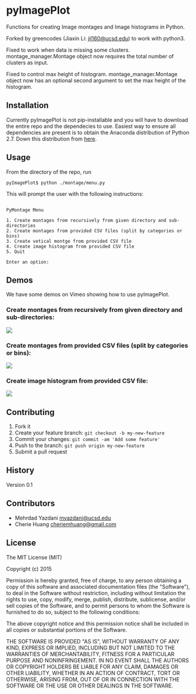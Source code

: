 # pyImagePlot

Functions for creating Image montages and Image histograms in Python.

Forked by greencodes (Jiaxin Li: jil160@ucsd.edu) to work with python3. 

Fixed to work when data is missing some clusters. montage_manager.Montage object now requires the total number of clusters as input.

Fixed to control max height of histogram. montage_manager.Montage object now has an optional second argument to set the max height of the histogram.
## Installation

Currently pyImagePlot is not pip-installable and you will have to download the entire repo and the dependecies to use. Easiest way to ensure all dependencies are present is to obtain the Anaconda distribution of Python 2.7. Down this distribution from [here](http://continuum.io/downloads).

## Usage

From the directory of the repo, run

```
pyImagePlot$ python ./montage/menu.py 
```

This will prompt the user with the following instructions:

```

PyMontage Menu

1. Create montages from recursively from given directory and sub-directories
2. Create montages from provided CSV files (split by categories or bins)
3. Create vetical montge from provided CSV file
4. Create image histogram from provided CSV file
5. Quit 

Enter an option: 
```


## Demos
We have some demos on Vimeo showing how to use pyImagePlot. 

### Create montages from recursively from given directory and sub-directories:
[![](http://i.imgur.com/IuOV2KX.jpg)](https://vimeo.com/134642058)

### Create montages from provided CSV files (split by categories or bins):
[![](http://i.imgur.com/pRw9kML.jpg)](https://vimeo.com/134628459)

### Create image histogram from provided CSV file:
[![](http://i.imgur.com/b9cuANb.jpg)](https://vimeo.com/134639426)

## Contributing

1. Fork it
2. Create your feature branch: `git checkout -b my-new-feature`
3. Commit your changes: `git commit -am 'Add some feature'`
4. Push to the branch: `git push origin my-new-feature`
5. Submit a pull request

## History

Version 0.1

## Contributors

- Mehrdad Yazdani <myazdani@ucsd.edu>
- Cherie Huang <cheriemhuang@gmail.com>

## License

The MIT License (MIT)

Copyright (c) 2015

Permission is hereby granted, free of charge, to any person obtaining a copy of this software and associated documentation files (the "Software"), to deal in the Software without restriction, including without limitation the rights to use, copy, modify, merge, publish, distribute, sublicense, and/or sell copies of the Software, and to permit persons to whom the Software is furnished to do so, subject to the following conditions:

The above copyright notice and this permission notice shall be included in all copies or substantial portions of the Software.

THE SOFTWARE IS PROVIDED "AS IS", WITHOUT WARRANTY OF ANY KIND, EXPRESS OR IMPLIED, INCLUDING BUT NOT LIMITED TO THE WARRANTIES OF MERCHANTABILITY, FITNESS FOR A PARTICULAR PURPOSE AND NONINFRINGEMENT. IN NO EVENT SHALL THE AUTHORS OR COPYRIGHT HOLDERS BE LIABLE FOR ANY CLAIM, DAMAGES OR OTHER LIABILITY, WHETHER IN AN ACTION OF CONTRACT, TORT OR OTHERWISE, ARISING FROM, OUT OF OR IN CONNECTION WITH THE SOFTWARE OR THE USE OR OTHER DEALINGS IN THE SOFTWARE.
